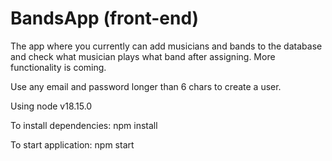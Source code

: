 <h1>BandsApp (front-end)</h1> 

<p>The app where you currently can add musicians and bands to the database and check what musician plays what band after assigning.
More functionality is coming.</p>

Use any email and password longer than 6 chars to create a user.

Using node v18.15.0

To install dependencies: npm install

To start application: npm start
